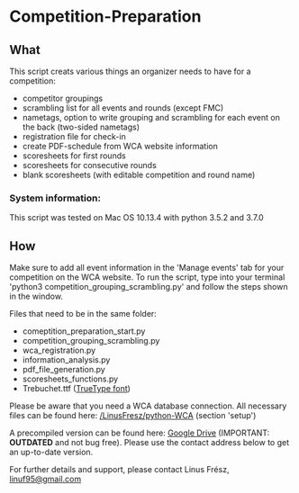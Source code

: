# Competition-Preparation

## What
This script creats various things an organizer needs to have for a competition:
- competitor groupings
- scrambling list for all events and rounds (except FMC)
- nametags, option to write grouping and scrambling for each event on the back (two-sided nametags)
- registration file for check-in
- create PDF-schedule from WCA website information
- scoresheets for first rounds
- scoresheets for consecutive rounds
- blank scoresheets (with editable competition and round name)
    
### System information: 
This script was tested on Mac OS 10.13.4 with python 3.5.2 and 3.7.0
    
## How
Make sure to add all event information in the 'Manage events' tab for your competition on the WCA website. To run the script, type into your terminal 'python3 competition_grouping_scrambling.py' and follow the steps shown in the window.
    
Files that need to be in the same folder:
- comeptition_preparation_start.py
- competition_grouping_scrambling.py
- wca_registration.py
- information_analysis.py
- pdf_file_generation.py
- scoresheets_functions.py
- Trebuchet.ttf ([TrueType font](https://www.fontpalace.com/font-download/Trebuchet+MS/))
    
Please be aware that you need a WCA database connection. All necessary files can be found here: [/LinusFresz/python-WCA](https://github.com/LinusFresz/python-WCA) (section 'setup') 
    
A precompiled version can be found here: [Google Drive](https://drive.google.com/drive/folders/1ZNBX43MzM5jKLJOeDsSuLcwJqiyEOU1d?usp=sharing) (IMPORTANT: **OUTDATED** and not bug free). Please use the contact address below to get an up-to-date version. 

For further details and support, please contact Linus Frész, linuf95@gmail.com
